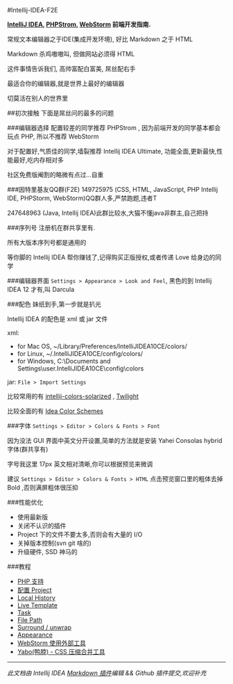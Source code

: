 #Intellij-IDEA-F2E

**[IntelliJ IDEA](http://www.jetbrains.com/idea), [PHPStrom](http://www.jetbrains.com/phpstorm), [WebStorm](http://www.jetbrains.com/webstorm) 前端开发指南.**

常规文本编辑器之于IDE(集成开发环境), 好比 Markdown 之于 HTML

Markdown 杀鸡嗷嗷叫, 但做网站必须得 HTML

这件事情告诉我们, 高帅富配白富美, 屌丝配右手

最适合你的编辑器,就是世界上最好的编辑器

切莫活在别人的世界里

##初次接触
下面是屌丝问的最多的问题

###编辑器选择
配置较差的同学推荐 PHPStrom , 因为前端开发的同学基本都会玩点 PHP, 所以不推荐 WebStorm

对于配置好,气质佳的同学,墙裂推荐 Intellij IDEA Ultimate, 功能全面,更新最快,性能最好,吃内存相对多

社区免费版阉割的略微有点过...自重

###因特里基友QQ群(F2E)
149725975 (CSS, HTML, JavaScript, PHP Intellij IDE, PHPStorm, WebStorm)QQ群人多,严禁跑题,违者T

247648963 (Java, Intellij IDEA)此群比较水,大猫不懂java非群主,自己把持


###序列号
注册机在群共享里有.

所有大版本序列号都是通用的

等你脚的 Intellij IDEA 帮你赚钱了,记得购买正版授权,或者传递 Love 给身边的同学

###编辑器界面
`Settings > Appearance > Look and Feel`,
黑色的到 Intellij IDEA 12 才有,叫 Darcula

###配色
妹纸到手,第一步就是扒光

Intellij IDEA 的配色是 xml 或 jar 文件

xml:

* for Mac OS, ~/Library/Preferences/IntelliJIDEA10CE/colors/
* for Linux, ~/.IntelliJIDEA10CE/config/colors/
* for Windows, C:\Documents and Settings\user\.IntelliJIDEA10CE\config\colors

jar: `File > Import Settings`

比较常用的有 [intellij-colors-solarized](https://github.com/jkaving/intellij-colors-solarized) , [Twilight](https://github.com/eed3si9n/color-themes/tree/master/IntelliJ-IDEA/Twilight)

比较全面的有 [Idea Color Schemes](http://ideacolorschemes.com/)

###字体
`Settings > Editor > Colors & Fonts > Font`

因为没法 GUI 界面中英文分开设置,简单的方法就是安装 Yahei Consolas hybrid 字体(群共享有)

字号我这里 17px 英文相对清晰,你可以根据预览来微调

建议 `Settings > Editor > Colors & Fonts > HTML` 点击预览窗口里的粗体去掉 Bold ,否则满屏粗体很压抑

###性能优化
* 使用最新版
* 关闭不认识的插件
* Project 下的文件不要太多,否则会有大量的 I/O
* 关掉版本控制(svn git 啥的)
* 升级硬件, SSD 神马的

###教程
* [PHP 支持](http://ooxx.me/intellij-idea-php.orz)
* [配置 Project](http://ooxx.me/intellij-idea-project.orz)
* [Local History](http://ooxx.me/intellij-idea-local-history.orz)
* [Live Template](http://ooxx.me/intellij-idea-live-template.orz)
* [Task](http://ooxx.me/intellij-idea-task.orz)
* [File Path](http://ooxx.me/intellij-idea-file-path.orz)
* [Surround / unwrap](http://ooxx.me/intellij-idea-surround-unwrap.orz)
* [Appearance](http://ooxx.me/intellij-idea-appearance.orz)
* [WebStorm 使用外部工具](http://willerce.com/post/intellij-external-tools)
* [Yabo(鸭脖) - CSS 压缩合并工具](http://ooxx.me/yabo.orz)

---

*此文档由 Intellij IDEA [Markdown 插件](https://github.com/nicoulaj/idea-markdown)编辑 && Github 插件提交,欢迎补充*
